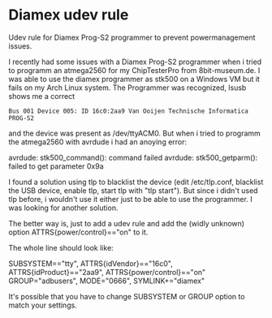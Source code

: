 # Diamex udev rule
Udev rule for Diamex Prog-S2 programmer to prevent powermanagement issues.

I recently had some issues with a Diamex Prog-S2 programmer when i tried to programm an atmega2560 for my ChipTesterPro from 8bit-museum.de.
I was able to use the diamex programmer as stk500 on a Windows VM but it fails on my Arch Linux system.
The Programmer was recognized, lsusb shows me a correct 

    Bus 001 Device 005: ID 16c0:2aa9 Van Ooijen Technische Informatica PROG-S2

and the device was present as /dev/ttyACM0. But when i tried to programm the atmega2560 with avrdude i had an anoying error:

  avrdude: stk500_command(): command failed
  avrdude: stk500_getparm(): failed to get parameter 0x9a
  
I found a solution using tlp to blacklist the device (edit /etc/tlp.conf, blacklist the USB device, enable tlp, start tlp with "tlp start").
But since i didn't used tlp before, i wouldn't use it either just to be able to use the programmer. I was looking for another solution.

The better way is, just to add a udev rule and add the (widly unknown) option ATTRS{power/control}=="on" to it.

The whole line should look like:

SUBSYSTEM=="tty", ATTRS{idVendor}=="16c0", ATTRS{idProduct}=="2aa9", ATTRS{power/control}=="on" GROUP="adbusers", MODE="0666", SYMLINK+="diamex"

It's possible that you have to change SUBSYSTEM or GROUP option to match your settings.



